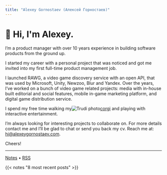 ```yaml
---
title: "Alexey Gornostaev (Алексей Горностаев)"
---
```


# 👋 Hi, I'm Alexey. 

I’m a product manager with over 10 years experience in building software products from the ground up.

I started my career with a personal project that was noticed and got me invited into my first full-time product management job.

I launched RAWG, a video game discovery service with an open API, that was used by Microsoft, Unity, Newzoo, Blur and Yandex. Over the years, I’ve worked on a bunch of video game related projects: media with in-house built editorial and social features, mobile in-game marketing platform, and digital game distribution service.

I spend my free time walking my![Trudi photo](/img/trudi-dog.webp)[corgi](http://trudi.dog) and playing with interactive entertainment.

I’m always looking for interesting projects to collaborate on. For more details contact me and I’ll be glad to chat or send you back my cv. Reach me at: hi@alexeygornostaev.com.

Cheers!

---

[Notes](/posts) &#8226; [RSS](/index.xml)

{{< notes "8 most recent posts" >}}